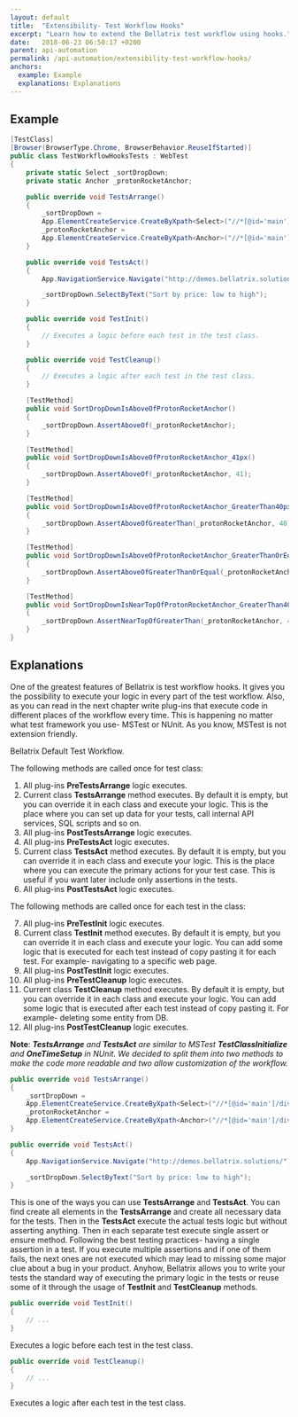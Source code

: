 ```yaml
---
layout: default
title:  "Extensibility- Test Workflow Hooks"
excerpt: "Learn how to extend the Bellatrix test workflow using hooks."
date:   2018-06-23 06:50:17 +0200
parent: api-automation
permalink: /api-automation/extensibility-test-workflow-hooks/
anchors:
  example: Example
  explanations: Explanations
---
```

Example
-------
```csharp
[TestClass]
[Browser(BrowserType.Chrome, BrowserBehavior.ReuseIfStarted)]
public class TestWorkflowHooksTests : WebTest
{
    private static Select _sortDropDown;
    private static Anchor _protonRocketAnchor;

    public override void TestsArrange()
    {
        _sortDropDown = 
		App.ElementCreateService.CreateByXpath<Select>("//*[@id='main']/div[1]/form/select");
        _protonRocketAnchor = 
		App.ElementCreateService.CreateByXpath<Anchor>("//*[@id='main']/div[2]/ul/li[1]/a[1]");
    }

    public override void TestsAct()
    {
        App.NavigationService.Navigate("http://demos.bellatrix.solutions/");

        _sortDropDown.SelectByText("Sort by price: low to high");
    }

    public override void TestInit()
    {
        // Executes a logic before each test in the test class.
    }

    public override void TestCleanup()
    {
        // Executes a logic after each test in the test class.
    }

    [TestMethod]
    public void SortDropDownIsAboveOfProtonRocketAnchor()
    {
        _sortDropDown.AssertAboveOf(_protonRocketAnchor);
    }

    [TestMethod]
    public void SortDropDownIsAboveOfProtonRocketAnchor_41px()
    {
        _sortDropDown.AssertAboveOf(_protonRocketAnchor, 41);
    }

    [TestMethod]
    public void SortDropDownIsAboveOfProtonRocketAnchor_GreaterThan40px()
    {
        _sortDropDown.AssertAboveOfGreaterThan(_protonRocketAnchor, 40);
    }

    [TestMethod]
    public void SortDropDownIsAboveOfProtonRocketAnchor_GreaterThanOrEqual41px()
    {
        _sortDropDown.AssertAboveOfGreaterThanOrEqual(_protonRocketAnchor, 41);
    }

    [TestMethod]
    public void SortDropDownIsNearTopOfProtonRocketAnchor_GreaterThan40px()
    {
        _sortDropDown.AssertNearTopOfGreaterThan(_protonRocketAnchor, 40);
    }
}
```

Explanations
------------
One of the greatest features of Bellatrix is test workflow hooks. It gives you the possibility to execute your logic in every part of the test workflow. Also, as you can read in the next chapter write plug-ins that execute code in different places of the workflow every time. This is happening no matter what test framework you use- MSTest or NUnit. As you know, MSTest is not extension friendly.

Bellatrix Default Test Workflow.

The following methods are called once for test class:

1. All plug-ins **PreTestsArrange** logic executes.
2. Current class **TestsArrange** method executes. By default it is empty, but you can override it in each class and execute your logic. This is the place where you can set up data for your tests, call internal API services, SQL scripts and so on.
3. All plug-ins **PostTestsArrange** logic executes.
4. All plug-ins **PreTestsAct** logic executes.
5. Current class **TestsAct** method executes. By default it is empty, but you can override it in each class and execute your logic. This is the place where you can execute the primary actions for your test case. This is useful if you want later include only assertions in the tests.
6. All plug-ins **PostTestsAct** logic executes.

The following methods are called once for each test in the class:

7. All plug-ins **PreTestInit** logic executes.
8. Current class **TestInit** method executes. By default it is empty, but you can override it in each class and execute your logic. You can add some logic that is executed for each test instead of copy pasting it for each test. For example- navigating to a specific web page.
9. All plug-ins **PostTestInit** logic executes.
10. All plug-ins **PreTestCleanup** logic executes.
11. Current class **TestCleanup** method executes. By default it is empty, but you can override it in each class and execute your logic.
You can add some logic that is executed after each test instead of copy pasting it. For example- deleting some entity from DB.
12. All plug-ins **PostTestCleanup** logic executes.

**Note**: ***TestsArrange** and **TestsAct** are similar to MSTest **TestClassInitialize** and **OneTimeSetup** in NUnit. We decided to split them into two methods to make the code more readable and two allow customization of the workflow.*

```csharp
public override void TestsArrange()
{
    _sortDropDown = 
    App.ElementCreateService.CreateByXpath<Select>("//*[@id='main']/div[1]/form/select");
    _protonRocketAnchor = 
    App.ElementCreateService.CreateByXpath<Anchor>("//*[@id='main']/div[2]/ul/li[1]/a[1]");
}

public override void TestsAct()
{
    App.NavigationService.Navigate("http://demos.bellatrix.solutions/");

    _sortDropDown.SelectByText("Sort by price: low to high");
}
```
This is one of the ways you can use **TestsArrange** and **TestsAct**. You can find create all elements in the **TestsArrange** and create all necessary data for the tests. Then in the **TestsAct** execute the actual tests logic but without asserting anything. Then in each separate test execute single assert or ensure method. Following the best testing practices- having a single assertion in a test. If you execute multiple assertions and if one of them fails, the next ones are not executed which may lead to missing some major clue about a bug in your product. Anyhow, Bellatrix allows you to write your tests the standard way of executing the primary logic in the tests or reuse some of it through the usage of **TestInit** and **TestCleanup** methods.
```csharp
public override void TestInit()
{
    // ...
}
```
Executes a logic before each test in the test class.
```csharp
public override void TestCleanup()
{
    // ...
}
```
Executes a logic after each test in the test class.